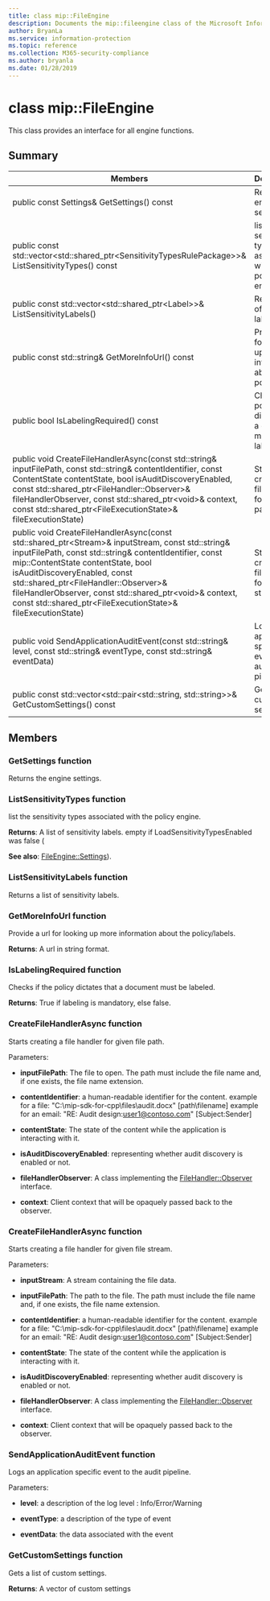 ```yaml
---
title: class mip::FileEngine 
description: Documents the mip::fileengine class of the Microsoft Information Protection (MIP) SDK.
author: BryanLa
ms.service: information-protection
ms.topic: reference
ms.collection: M365-security-compliance
ms.author: bryanla
ms.date: 01/28/2019
---
```


# class mip::FileEngine 
This class provides an interface for all engine functions.
  
## Summary
 Members                        | Descriptions                                
--------------------------------|---------------------------------------------
public const Settings& GetSettings() const  |  Returns the engine settings.
public const std::vector\<std::shared_ptr\<SensitivityTypesRulePackage\>\>& ListSensitivityTypes() const  |  list the sensitivity types associated with the policy engine.
public const std::vector\<std::shared_ptr\<Label\>\>& ListSensitivityLabels()  |  Returns a list of sensitivity labels.
public const std::string& GetMoreInfoUrl() const  |  Provide a url for looking up more information about the policy/labels.
public bool IsLabelingRequired() const  |  Checks if the policy dictates that a document must be labeled.
public void CreateFileHandlerAsync(const std::string& inputFilePath, const std::string& contentIdentifier, const ContentState contentState, bool isAuditDiscoveryEnabled, const std::shared_ptr\<FileHandler::Observer\>& fileHandlerObserver, const std::shared_ptr\<void\>& context, const std::shared_ptr\<FileExecutionState\>& fileExecutionState)  |  Starts creating a file handler for given file path.
public void CreateFileHandlerAsync(const std::shared_ptr\<Stream\>& inputStream, const std::string& inputFilePath, const std::string& contentIdentifier, const mip::ContentState contentState, bool isAuditDiscoveryEnabled, const std::shared_ptr\<FileHandler::Observer\>& fileHandlerObserver, const std::shared_ptr\<void\>& context, const std::shared_ptr\<FileExecutionState\>& fileExecutionState)  |  Starts creating a file handler for given file stream.
public void SendApplicationAuditEvent(const std::string& level, const std::string& eventType, const std::string& eventData)  |  Logs an application specific event to the audit pipeline.
public const std::vector\<std::pair\<std::string, std::string\>\>& GetCustomSettings() const  |  Gets a list of custom settings.
  
## Members
  
### GetSettings function
Returns the engine settings.
  
### ListSensitivityTypes function
list the sensitivity types associated with the policy engine.

  
**Returns**: A list of sensitivity labels. empty if LoadSensitivityTypesEnabled was false (
  
**See also**: [FileEngine::Settings](class_mip_fileengine_settings.md)).
  
### ListSensitivityLabels function
Returns a list of sensitivity labels.
  
### GetMoreInfoUrl function
Provide a url for looking up more information about the policy/labels.

  
**Returns**: A url in string format.
  
### IsLabelingRequired function
Checks if the policy dictates that a document must be labeled.

  
**Returns**: True if labeling is mandatory, else false.
  
### CreateFileHandlerAsync function
Starts creating a file handler for given file path.

Parameters:  
* **inputFilePath**: The file to open. The path must include the file name and, if one exists, the file name extension. 


* **contentIdentifier**: a human-readable identifier for the content. example for a file: "C:\mip-sdk-for-cpp\files\audit.docx" [path\filename] example for an email: "RE: Audit design:user1@contoso.com" [Subject:Sender] 


* **contentState**: The state of the content while the application is interacting with it. 


* **isAuditDiscoveryEnabled**: representing whether audit discovery is enabled or not. 


* **fileHandlerObserver**: A class implementing the [FileHandler::Observer](class_mip_filehandler_observer.md) interface. 


* **context**: Client context that will be opaquely passed back to the observer.


  
### CreateFileHandlerAsync function
Starts creating a file handler for given file stream.

Parameters:  
* **inputStream**: A stream containing the file data. 


* **inputFilePath**: The path to the file. The path must include the file name and, if one exists, the file name extension. 


* **contentIdentifier**: a human-readable identifier for the content. example for a file: "C:\mip-sdk-for-cpp\files\audit.docx" [path\filename] example for an email: "RE: Audit design:user1@contoso.com" [Subject:Sender] 


* **contentState**: The state of the content while the application is interacting with it. 


* **isAuditDiscoveryEnabled**: representing whether audit discovery is enabled or not. 


* **fileHandlerObserver**: A class implementing the [FileHandler::Observer](class_mip_filehandler_observer.md) interface. 


* **context**: Client context that will be opaquely passed back to the observer.


  
### SendApplicationAuditEvent function
Logs an application specific event to the audit pipeline.

Parameters:  
* **level**: a description of the log level : Info/Error/Warning 


* **eventType**: a description of the type of event 


* **eventData**: the data associated with the event


  
### GetCustomSettings function
Gets a list of custom settings.

  
**Returns**: A vector of custom settings

